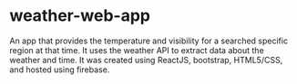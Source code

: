 # weather-web-app
An app that provides the temperature and visibility for a searched specific region at that time. It uses the weather API to extract data about the weather and time. It was created using ReactJS, bootstrap, HTML5/CSS, and hosted using firebase.
